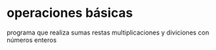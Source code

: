 # operaciones básicas
programa que realiza sumas restas multiplicaciones y diviciones con números enteros
